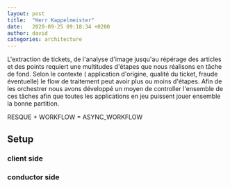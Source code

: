```yaml
---
layout: post
title:  "Herr Kappelmeister"
date:   2020-09-25 09:18:34 +0200
author: david
categories: architecture
---
```


L'extraction de tickets, de l'analyse d'image jusqu'au répérage des articles et des points requiert une multitudes d'étapes que nous réalisons en tâche de fond.
Selon le contexte ( application d'origine, qualité du ticket, fraude éventuelle) le flow de traitement peut avoir plus ou moins d'étapes.
Afin de les orchestrer nous avons développé un moyen de controller l'ensemble de ces tâches afin que toutes les applications en jeu puissent jouer ensemble la bonne partition.


RESQUE + WORKFLOW  = ASYNC_WORKFLOW 


## Setup
### client side
### conductor side

